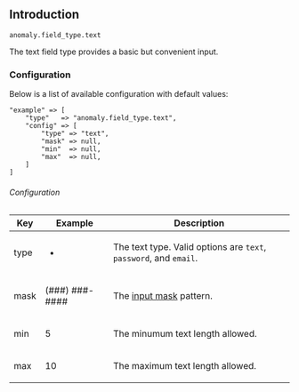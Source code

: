 ## Introduction[](#introduction)

`anomaly.field_type.text`

The text field type provides a basic but convenient input.


### Configuration[](#introduction/configuration)

Below is a list of available configuration with default values:

    "example" => [
        "type"   => "anomaly.field_type.text",
        "config" => [
            "type" => "text",
            "mask" => null,
            "min"  => null,
            "max"  => null,
        ]
    ]

###### Configuration

<table class="table table-bordered table-striped">

<thead>

<tr>

<th>Key</th>

<th>Example</th>

<th>Description</th>

</tr>

</thead>

<tbody>

<tr>

<td>

type

</td>

<td>

-

</td>

<td>

The text type. Valid options are `text`, `password`, and `email`.

</td>

</tr>

<tr>

<td>

mask

</td>

<td>

(###) ###-####

</td>

<td>

The <a href="https://igorescobar.github.io/jQuery-Mask-Plugin/" target="_blank">input mask</a> pattern.

</td>

</tr>

<tr>

<td>

min

</td>

<td>

5

</td>

<td>

The minumum text length allowed.

</td>

</tr>

<tr>

<td>

max

</td>

<td>

10

</td>

<td>

The maximum text length allowed.

</td>

</tr>

</tbody>

</table>

